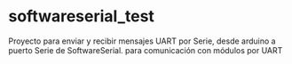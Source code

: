 # softwareserial_test
Proyecto para enviar y recibir mensajes UART por Serie, desde arduino a puerto Serie de SoftwareSerial. para comunicación con módulos por UART
